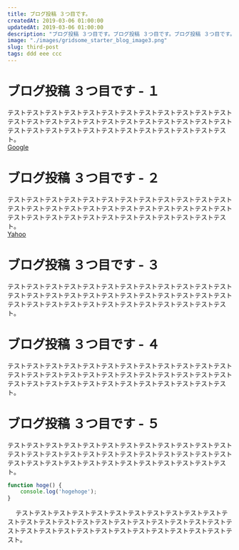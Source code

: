 ```yaml
---
title: ブログ投稿 ３つ目です。
createdAt: 2019-03-06 01:00:00
updatedAt: 2019-03-06 01:00:00
description: "ブログ投稿 ３つ目です。ブログ投稿 ３つ目です。ブログ投稿 ３つ目です。ブログ投稿 ３つ目です。ブログ投稿 ３つ目です。ブログ投稿 ３つ目です。"
image: "./images/gridsome_starter_blog_image3.png"
slug: third-post
tags: ddd eee ccc
---
```


# ブログ投稿 ３つ目です - １
テストテストテストテストテストテストテストテストテストテストテストテストテストテストテストテストテストテストテストテストテストテストテストテストテストテストテストテストテストテストテストテストテストテストテストテスト。  
[Google](https://www.google.co.jp/)
  
# ブログ投稿 ３つ目です - ２
テストテストテストテストテストテストテストテストテストテストテストテストテストテストテストテストテストテストテストテストテストテストテストテストテストテストテストテストテストテストテストテストテストテストテストテスト。  
[Yahoo](https://www.yahoo.co.jp/)

# ブログ投稿 ３つ目です - ３
テストテストテストテストテストテストテストテストテストテストテストテストテストテストテストテストテストテストテストテストテストテストテストテストテストテストテストテストテストテストテストテストテストテストテストテスト。  

# ブログ投稿 ３つ目です - ４
テストテストテストテストテストテストテストテストテストテストテストテストテストテストテストテストテストテストテストテストテストテストテストテストテストテストテストテストテストテストテストテストテストテストテストテスト。  

# ブログ投稿 ３つ目です - ５
テストテストテストテストテストテストテストテストテストテストテストテストテストテストテストテストテストテストテストテストテストテストテストテストテストテストテストテストテストテストテストテストテストテストテストテスト。  


```javascript
function hoge() {
    console.log('hogehoge');
}
```
 　
テストテストテストテストテストテストテストテストテストテストテストテストテストテストテストテストテストテストテストテストテストテストテストテストテストテストテストテストテストテストテストテストテストテストテストテスト。  
